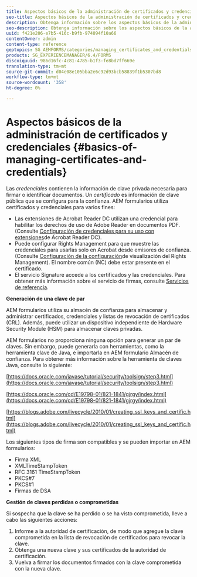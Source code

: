 ```yaml
---
title: Aspectos básicos de la administración de certificados y credenciales
seo-title: Aspectos básicos de la administración de certificados y credenciales
description: Obtenga información sobre los aspectos básicos de la administración de certificados y credenciales.
seo-description: Obtenga información sobre los aspectos básicos de la administración de certificados y credenciales.
uuid: f421e206-e7b5-416c-b9fb-974094f10a66
contentOwner: admin
content-type: reference
geptopics: SG_AEMFORMS/categories/managing_certificates_and_credentials
products: SG_EXPERIENCEMANAGER/6.4/FORMS
discoiquuid: 986d16fc-4c81-4785-b1f3-fe8bd7ff669e
translation-type: tm+mt
source-git-commit: d04e08e105bba2e6c92d93bcb58839f1b5307bd8
workflow-type: tm+mt
source-wordcount: '358'
ht-degree: 0%

---
```



# Aspectos básicos de la administración de certificados y credenciales {#basics-of-managing-certificates-and-credentials}

Las *credenciales* contienen la información de clave privada necesaria para firmar o identificar documentos. Un *certificado* es información de clave pública que se configura para la confianza. AEM formularios utiliza certificados y credenciales para varios fines:

* Las extensiones de Acrobat Reader DC utilizan una credencial para habilitar los derechos de uso de Adobe Reader en documentos PDF. (Consulte [Configuración de credenciales para su uso con extensiones](/help/forms/using/admin-help/configuring-credentials-acrobat-reader-dc.md#configuring-credentials-for-use-with-acrobat-reader-dc-extensions)de Acrobat Reader DC).
* Puede configurar Rights Management para que muestre las credenciales para usarlas solo en Acrobat desde emisores de confianza. (Consulte [Configuración de la configuración](/help/forms/using/admin-help/configuring-client-server-options.md#configure-document-security-display-settings)de visualización del Rights Management). El nombre común (NC) debe estar presente en el certificado.
* El servicio Signature accede a los certificados y las credenciales. Para obtener más información sobre el servicio de firmas, consulte [Servicios de referencia](https://www.adobe.com/go/learn_aemforms_services_63).

**Generación de una clave de par**

AEM formularios utiliza su almacén de confianza para almacenar y administrar certificados, credenciales y listas de revocación de certificados (CRL). Además, puede utilizar un dispositivo independiente de Hardware Security Module (HSM) para almacenar claves privadas.

AEM formularios no proporciona ninguna opción para generar un par de claves. Sin embargo, puede generarla con herramientas, como la herramienta clave de Java, e importarla en AEM formulario Almacén de confianza. Para obtener más información sobre la herramienta de claves Java, consulte lo siguiente:

[https://docs.oracle.com/javase/tutorial/security/toolsign/step3.html](https://docs.oracle.com/javase/tutorial/security/toolsign/step3.html)

[https://docs.oracle.com/cd/E19798-01/821-1841/gjrgy/index.html](https://docs.oracle.com/cd/E19798-01/821-1841/gjrgy/index.html)

[https://blogs.adobe.com/livecycle/2010/01/creating_ssl_keys_and_certific.html](https://blogs.adobe.com/livecycle/2010/01/creating_ssl_keys_and_certific.html)

Los siguientes tipos de firma son compatibles y se pueden importar en AEM formularios:

* Firma XML
* XMLTimeStampToken
* RFC 3161 TimeStampToken
* PKCS#7
* PKCS#1
* Firmas de DSA

**Gestión de claves perdidas o comprometidas**

Si sospecha que la clave se ha perdido o se ha visto comprometida, lleve a cabo las siguientes acciones:

1. Informe a la autoridad de certificación, de modo que agregue la clave comprometida en la lista de revocación de certificados para revocar la clave.
1. Obtenga una nueva clave y sus certificados de la autoridad de certificación.
1. Vuelva a firmar los documentos firmados con la clave comprometida con la nueva clave.

